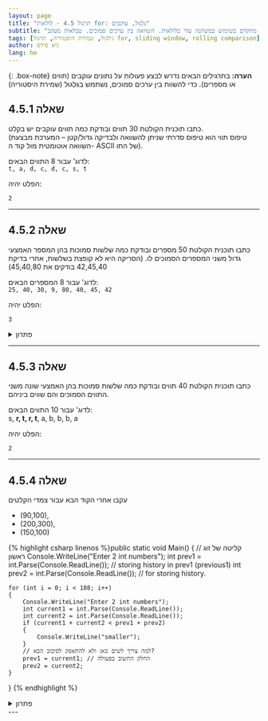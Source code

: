 ```yaml
---
layout: page
title: "תרגול 4.5 - לולאות for: גִּלְגוּל, עוקבים"
subtitle: "תרגול מתקדם בשימוש במשתנה עזר בלולאות. השוואה בין ערכים סמוכים. טבלאות מעקב"
tags: [גילגול, שמירת היסטוריה, תרגול for, sliding window, rolling comparison]
author: גיא סידס
lang: he
---
```


{: .box-note}
**הערה:** בתרגילים הבאים נדרש לבצע פעולות על נתונים עוקבים (תווים או מספרים). כדי להשוות בין ערכים סמוכים, נשתמש בגִּלְגוּל (שמירת היסטוריה)

## שאלה 4.5.1

כתבו תוכנית הקולטת 30 תווים ובודקת כמה תווים עוקבים יש בקלט.  
(טיפוס תווי הוא טיפוס סדרתי שניתן להשוואה ולבדיקה גדול/קטן – המערכת מבצעת השוואה אוטומטית מול קוד ה- ASCII של התו).

לדוג' עבור 8 התווים הבאים:  
`t, a, d, c, d, c, s, t`

הפלט יהיה:
```
2
```

---

## שאלה 4.5.2

כתבו תוכנית הקולטת 50 מספרים ובודקת כמה שלשות סמוכות בהן המספר האמצעי גדול משני המספרים הסמוכים לו. (הסריקה היא לא קופצת בשלשות, אחרי בדיקת 42,45,40 בודקים את 45,40,80)

לדוג' עבור 8 המספרים הבאים:  
`25, 40, 30, 9, 80, 40, 45, 42`

הפלט יהיה:
```
3
```

<details markdown="1">
<summary>פתרון</summary>

נסרוק כל שלשה סמוכה במערך, ונספור כמה פעמים המספר האמצעי גדול משני המספרים הסמוכים. 

{% highlight csharp linenos %}public static void Main()
{
    int count = 0;
    int prev = -800; // באופן שהקוד כתוב לא תהיה שגיאה בגין חפיפה
    int prevPrev = 700; // בלי קשר לערכים שנשים.
 
    for (int i = 0; i < 50; i++)
    {
        Console.Write("Enter a number: ");
        int current = int.Parse(Console.ReadLine());

        // i>1 דואג שיהיה לנו למה להשוות החל מסיבוב שלישי
        if (i > 1 && prev > current && prev > prevPrev)
            count++;

        prevPrev = prev; // שמירת היסטוריה
        prev = current; // שמירת היסטוריה
    }

    Console.WriteLine("Number of occurences: " + count);
}
{% endhighlight %}

</details>

---

## שאלה 4.5.3

כתבו תוכנית הקולטת 40 תווים ובודקת כמה שלשות סמוכות בהן האמצעי שונה משני התווים הסמוכים והם שווים ביניהם.

לדוג' עבור 10 התווים הבאים:  
s, **r, t, r, t**, a, b, b, b, a

הפלט יהיה:
```
2
```

---

## שאלה 4.5.4 
עקבו אחרי הקוד הבא עבור צמדי הקלטים
- (90,100),
- (200,300),
- (150,100)

{% highlight csharp linenos %}public static void Main()
{
    // קליטה של זוג ראשון
    Console.WriteLine("Enter 2 int numbers");
    int prev1 = int.Parse(Console.ReadLine()); // storing history in prev1 (previous1)
    int prev2 = int.Parse(Console.ReadLine()); // for storing history.

    for (int i = 0; i < 108; i++)
    {
        Console.WriteLine("Enter 2 int numbers");
        int current1 = int.Parse(Console.ReadLine());
        int current2 = int.Parse(Console.ReadLine());
        if (current1 + current2 < prev1 + prev2)
        {
            Console.WriteLine("smaller");
        }
        // למה צריך לשים כאן ולא להתאפק לסיבוב הבא?
        prev1 = current1; // החלק החשוב בפעולה
        prev2 = current2;
    }
}
{% endhighlight %}


<details markdown="1"><summary>פתרון</summary>

## טבלת מעקב

| # (שורות)| prev1 | prev2 | current1 | current2 | i | i<108 | if  |        פלט                  |
|---------|-----|-----|----|----|----|---------------------|----------------|-----------------------|
| 1-4     |     |     |    |    |    |      |                               | Enter 2 int numbers |
| 5,6     | 90  | 110 |    |    |    |      |                               |                       |
| 8       |     |     |    |    | 0  |true  |                               |                       |
| 9       |     |     |    |    |    |      |                               | Enter 2 int numbers |
| 11-13   |     |     | 200| 300|    |    |              false              |                       |
| 18-19   | 200 | 300 |    |    |    |    |                                 |                       |
| 8-10    |     |     |    |    |1   | true |                               | Enter 2 int numbers |
| 11-13   |     |     | 150| 100|    |      |  true                         |                       |
| 15      |     |     |    |    |    |      |                               |       smaller      |
| 18-19   | 150 | 100 |    |    |    |      |                               |                       |
| 8-10    |     |     |    |    | 2  | true |                               | Enter 2 int numbers |
| ...     |     |     |    |    |... | ...  |                               | ...                |
| 8       |     |     |    |    |108 | false|                               | ← יציאה מהלולאה   |
|         |     |     |    |    |    |      |                               | סיום התוכנית      |
{: .table-en}

</details>
---
